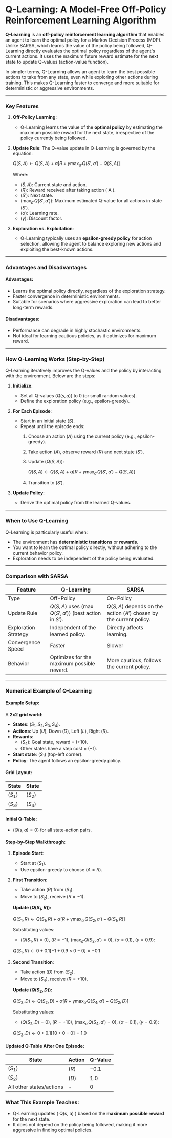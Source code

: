 # Q-Learning: A Model-Free Off-Policy Reinforcement Learning Algorithm

**Q-Learning** is an **off-policy reinforcement learning algorithm** that enables an agent to learn the optimal policy for a Markov Decision Process (MDP). Unlike SARSA, which learns the value of the policy being followed, Q-Learning directly evaluates the optimal policy regardless of the agent's current actions. It uses the maximum future reward estimate for the next state to update Q-values (action-value function).

In simpler terms, Q-Learning allows an agent to learn the best possible actions to take from any state, even while exploring other actions during training. This makes Q-Learning faster to converge and more suitable for deterministic or aggressive environments.

---

### Key Features
1. **Off-Policy Learning**: 
   - Q-Learning learns the value of the **optimal policy** by estimating the maximum possible reward for the next state, irrespective of the policy currently being followed.

2. **Update Rule**:
   The Q-value update in Q-Learning is governed by the equation:
   
   $Q(S, A) \leftarrow Q(S, A) + \alpha \left[ R + \gamma \max_{a'} Q(S', a') - Q(S, A) \right]$
   
   Where:
   - $( S, A )$: Current state and action.
   - $( R )$: Reward received after taking action \( A \).
   - $( S' )$: Next state.
   - $( \max_{a'} Q(S', a') )$: Maximum estimated Q-value for all actions in state $( S' )$.
   - $( \alpha )$: Learning rate.
   - $( \gamma )$: Discount factor.

4. **Exploration vs. Exploitation**:
   - Q-Learning typically uses an **epsilon-greedy policy** for action selection, allowing the agent to balance exploring new actions and exploiting the best-known actions.

---

### Advantages and Disadvantages

#### Advantages:
- Learns the optimal policy directly, regardless of the exploration strategy.
- Faster convergence in deterministic environments.
- Suitable for scenarios where aggressive exploration can lead to better long-term rewards.

#### Disadvantages:
- Performance can degrade in highly stochastic environments.
- Not ideal for learning cautious policies, as it optimizes for maximum reward.

---

### How Q-Learning Works (Step-by-Step)

Q-Learning iteratively improves the Q-values and the policy by interacting with the environment. Below are the steps:

1. **Initialize**:
   - Set all Q-values $( Q(s, a) )$ to 0 (or small random values).
   - Define the exploration policy (e.g., epsilon-greedy).

2. **For Each Episode**:
   - Start in an initial state $( S )$.
   - Repeat until the episode ends:
     1. Choose an action $( A )$ using the current policy (e.g., epsilon-greedy).
     2. Take action $( A )$, observe reward $( R )$ and next state $( S' )$.
     3. Update $( Q(S, A) )$:
        
        $Q(S, A) \leftarrow Q(S, A) + \alpha \left[ R + \gamma \max_{a'} Q(S', a') - Q(S, A) \right]$
        
     5. Transition to $( S' )$.

3. **Update Policy**:
   - Derive the optimal policy from the learned Q-values.

---

### When to Use Q-Learning

Q-Learning is particularly useful when:
- The environment has **deterministic transitions** or **rewards**.
- You want to learn the optimal policy directly, without adhering to the current behavior policy.
- Exploration needs to be independent of the policy being evaluated.

---

### Comparison with SARSA

| Feature               | Q-Learning                | SARSA                       |
|-----------------------|--------------------------|----------------------------|
| Type                 | Off-Policy               | On-Policy                  |
| Update Rule          | $Q(S, A)$ uses $( \max Q(S', a') )$ (best action in $S'$). | $Q(S, A)$ depends on the action $( A' )$ chosen by the current policy. |
| Exploration Strategy  | Independent of the learned policy. | Directly affects learning. |
| Convergence Speed    | Faster                   | Slower                     |
| Behavior             | Optimizes for the maximum possible reward. | More cautious, follows the current policy. |

---

### Numerical Example of Q-Learning

#### Example Setup:
A **2x2 grid world**:
- **States**: $( S_1, S_2, S_3, S_4 )$.
- **Actions**: Up $( U )$, Down $( D )$, Left $( L )$, Right $( R )$.
- **Rewards**:
  - $( S_4 )$: Goal state, reward = $( +10 )$.
  - Other states have a step cost = $( -1 )$.
- **Start state**: $( S_1 )$ (top-left corner).
- **Policy**: The agent follows an epsilon-greedy policy.

#### Grid Layout:

| State  | State  |
|--------|--------|
| $( S_1 )$ | $( S_2 )$ |
| $( S_3 )$ | $( S_4 )$ |

#### Initial Q-Table:
- $( Q(s, a) = 0 )$ for all state-action pairs.

#### Step-by-Step Walkthrough:

1. **Episode Start**:
   - Start at $( S_1 )$.
   - Use epsilon-greedy to choose $( A = R )$.

2. **First Transition**:
   - Take action $( R )$ from $( S_1 )$.
   - Move to $( S_2 )$, receive $( R = -1 )$.

   **Update $( Q(S_1, R) )$:**
   
   $Q(S_1, R) \leftarrow Q(S_1, R) + \alpha \left[ R + \gamma \max_{a'} Q(S_2, a') - Q(S_1, R) \right]$
   
   Substituting values:
   - $( Q(S_1, R) = 0 )$, $( R = -1 )$, $( \max_{a'} Q(S_2, a') = 0 )$, $( \alpha = 0.1 )$, $( \gamma = 0.9 )$:
   
   $Q(S_1, R) \leftarrow 0 + 0.1 \left[ -1 + 0.9 \times 0 - 0 \right] = -0.1$

4. **Second Transition**:
   - Take action $( D )$ from $( S_2 )$.
   - Move to $( S_4 )$, receive $( R = +10 )$.

   **Update $( Q(S_2, D) )$:**
   
   $Q(S_2, D) \leftarrow Q(S_2, D) + \alpha \left[ R + \gamma \max_{a'} Q(S_4, a') - Q(S_2, D) \right]$
   
   Substituting values:
   - $( Q(S_2, D) = 0 )$, $( R = +10 )$, $( \max_{a'} Q(S_4, a') = 0 )$, $( \alpha = 0.1 )$, $( \gamma = 0.9 )$:
   
   $Q(S_2, D) \leftarrow 0 + 0.1 \left[ 10 + 0 - 0 \right] = 1.0$

#### Updated Q-Table After One Episode:
| State    | Action | Q-Value |
|----------|--------|---------|
| $( S_1 )$ | $( R )$ | $-0.1$    |
| $( S_2 )$ | $( D )$ | $1.0$     |
| All other states/actions | - | $0$       |

### What This Example Teaches:
- Q-Learning updates \( Q(s, a) \) based on the **maximum possible reward** for the next state.
- It does not depend on the policy being followed, making it more aggressive in finding optimal policies.


